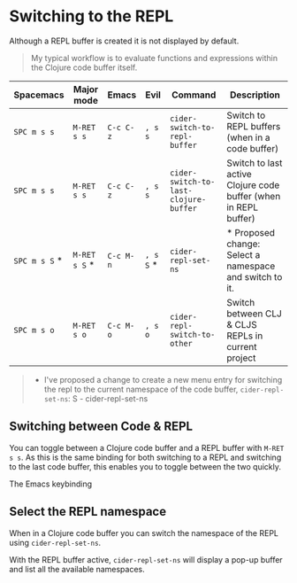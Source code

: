 # Switching to the REPL

Although a REPL buffer is created it is not displayed by default.

> My typical workflow is to evaluate functions and expressions within the Clojure code buffer itself.


| Spacemacs     | Major mode    | Emacs     | Evil      | Command                               | Description                                                     |
|---------------|---------------|-----------|-----------|---------------------------------------|-----------------------------------------------------------------|
| `SPC m s s`   | `M-RET s s`   | `C-c C-z` | `, s s`   | `cider-switch-to-repl-buffer`         | Switch to REPL buffers (when in a code buffer)                  |
| `SPC m s s`   | `M-RET s s`   | `C-c C-z` | `, s s`   | `cider-switch-to-last-clojure-buffer` | Switch to last active Clojure code buffer (when in REPL buffer) |
| `SPC m s S` * | `M-RET s S` * | `C-c M-n` | `, s S` * | `cider-repl-set-ns`                   | * Proposed change: Select a namespace and switch to it.         |
| `SPC m s o`   | `M-RET s o`   | `C-c M-o` | `, s o`   | `cider-repl-switch-to-other`          | Switch between CLJ & CLJS REPLs in current project              |

> * I've proposed a change to create a new menu entry for switching the repl to the current namespace of the code buffer, `cider-repl-set-ns`: S - cider-repl-set-ns


## Switching between Code & REPL

You can toggle between a Clojure code buffer and a REPL buffer with `M-RET s s`.  As this is the same binding for both switching to a REPL and switching to the last code buffer, this enables you to toggle between the two quickly.

The Emacs keybinding 


## Select the REPL namespace

When in a Clojure code buffer you can switch the namespace of the REPL using `cider-repl-set-ns`.

With the REPL buffer active,  `cider-repl-set-ns` will display a pop-up buffer and list all the available namespaces.


